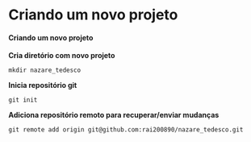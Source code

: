 # Criando um novo projeto



#### Criando um novo projeto

**Cria diretório com novo projeto**

```text
mkdir nazare_tedesco
```

**Inicia repositório git**

```text
git init
```

**Adiciona repositório remoto para recuperar/enviar mudanças**

```text
git remote add origin git@github.com:rai200890/nazare_tedesco.git
```

